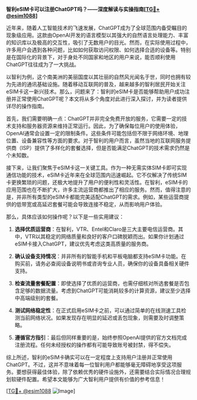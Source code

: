 **智利eSIM卡可以注册ChatGPT吗？——深度解读与实操指南[[TG💪+ @esim1088](https://t.me/s/esim1088)]**

近年来，随着人工智能技术的飞速发展，ChatGPT成为了全球范围内备受瞩目的现象级应用。这款由OpenAI开发的语言模型以其强大的自然语言处理能力、丰富的知识库以及极高的交互性，吸引了无数用户的目光。然而，在实际使用过程中，许多用户会遇到各种问题，比如如何获取访问权限、如何选择合适的设备等。特别是在国际化的背景下，对于身处不同国家和地区的用户来说，能否顺利使用ChatGPT往往成为了一大挑战。

以智利为例，这个南美洲的美丽国度以其壮丽的自然风光闻名于世，同时也拥有较为先进的通讯基础设施。随着移动互联网的普及，越来越多的智利居民开始关注eSIM卡这一新兴技术。那么，问题来了：智利的eSIM卡是否能够帮助用户成功注册并正常使用ChatGPT呢？本文将从多个角度对此进行深入探讨，并为读者提供详尽的操作指南。

首先，我们需要明确一点：ChatGPT并非完全免费开放的服务，它需要一定的技术支持和服务器资源来维持正常运行。因此，为了确保每位用户的使用体验，OpenAI通常会设置一定的限制条件。这些条件可能包括但不限于网络环境、地理位置、设备兼容性等方面的要求。对于智利的用户而言，虽然当地的互联网服务提供商（ISP）提供了多样化的套餐选择，但是否能满足ChatGPT的技术需求仍然是个未知数。

接下来，让我们聚焦于eSIM卡这一关键工具。作为一种无需实体SIM卡即可实现通信功能的技术，eSIM卡近年来在全球范围内迅速崛起。它不仅解决了传统SIM卡更换繁琐的问题，还极大地提升了用户的便利性和灵活性。在智利，eSIM卡的应用范围也在不断扩大，许多主流运营商都推出了相应的服务。然而，值得注意的是，并非所有类型的eSIM卡都能完美适配ChatGPT的需求。例如，某些运营商提供的低带宽或高延迟套餐可能会导致连接不稳定，从而影响用户体验。

那么，具体应该如何操作呢？以下是一些实用建议：

1. **选择优质运营商**：在智利，VTR、Entel和Claro是三大主要电信运营商。其中，VTR以其稳定的网络质量和良好的客户口碑脱颖而出。如果你计划通过eSIM卡接入ChatGPT，建议优先考虑这类高质量的服务商。
   
2. **确认设备支持情况**：并非所有的智能手机和平板电脑都支持eSIM卡功能。在购买前，请务必查阅设备说明书或咨询专业人员，确保你的设备具备相关硬件支持。

3. **检查流量套餐配置**：即使选择了优质的运营商，也需仔细核对所选套餐是否包含足够的数据流量。考虑到ChatGPT可能消耗较多的计算资源，建议至少选择中高端级别的套餐。

4. **测试网络稳定性**：在正式启用eSIM卡之前，可以通过简单的在线测速工具检测当前网络状况。如果发现存在明显的延迟或丢包现象，则需要及时调整策略。

5. **遵循官方指引**：最后但同样重要的是，始终参照OpenAI提供的官方文档完成注册流程。任何未经授权的操作都有可能导致账号被封禁，得不偿失。

综上所述，智利的eSIM卡确实可以在一定程度上支持用户注册并正常使用ChatGPT。不过，这并不意味着每一位智利用户都能够毫无障碍地享受这项服务。要想获得最佳体验，除了依赖优秀的硬件设施外，还需要结合实际情况合理规划软硬件配置。希望本文能够为广大智利用户提供有价值的参考信息！

[[TG💪+ @esim1088](https://t.me/s/esim1088) ![Image](https://i.postimg.cc/4NQfJmqS/Snipaste-2025-05-13-00-14-12.png)]